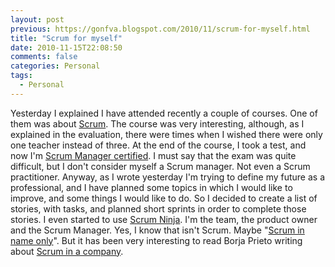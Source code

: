 ```yaml
---
layout: post
previous: https://gonfva.blogspot.com/2010/11/scrum-for-myself.html
title: "Scrum for myself"
date: 2010-11-15T22:08:50
comments: false
categories: Personal
tags:
  - Personal
---
```


Yesterday I explained I have attended recently a couple of courses. One of them was about [Scrum](http://www.estratecno.es/calendario/gestion-de-proyectos-con-scrum-manager-madrid-02-11-2010).
The course was very interesting, although, as I explained in the evaluation, there were times when I wished there were only one teacher instead of three.
At the end of the course, I took a test, and now I'm [Scrum Manager certified](http://scrummanager.net/perfil-de-usuario/userprofile/gonfva). I must say that the exam was quite difficult, but I don't consider myself a Scrum manager. Not even a Scrum practitioner.
Anyway, as I wrote yesterday I'm trying to define my future as a professional, and I have planned some topics in which I would like to improve, and some things I would like to do. So I decided to create a list of stories, with tasks, and planned short sprints in order to complete those stories. I even started to use [Scrum Ninja](http://scrumninja.com/). I'm the team, the product owner and the Scrum Manager. Yes, I know that isn't Scrum. Maybe "[Scrum in name only](http://legnita.wordpress.com/2010/10/22/el-agilismo-gana-adeptos/)".
But it has been very interesting to read Borja Prieto writing about [Scrum in a company](http://desencadenado.com/2010/11/usa-una-metodologia-agil-para-tu-proyecto-de-empresa.html).

